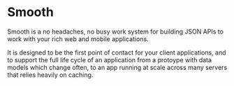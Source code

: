 # Smooth

Smooth is a no headaches, no busy work system for building JSON APIs to
work with your rich web and mobile applications.  

It is designed to be the first point of contact for your client
applications, and to support the full life cycle of an application from
a protoype with data models which change often, to an app running at scale 
across many servers that relies heavily on caching.
